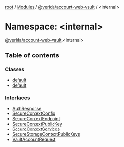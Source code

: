 [root](../README.md) / [Modules](../modules.md) / [@verida/account-web-vault](verida_account_web_vault.md) / <internal\>

# Namespace: <internal\>

[@verida/account-web-vault](verida_account_web_vault.md).<internal\>

## Table of contents

### Classes

- [default](../classes/verida_account_web_vault._internal_.default.md)
- [default](../classes/verida_account_web_vault._internal_.default-1.md)

### Interfaces

- [AuthResponse](../interfaces/verida_account_web_vault._internal_.AuthResponse.md)
- [SecureContextConfig](../interfaces/verida_account_web_vault._internal_.SecureContextConfig.md)
- [SecureContextEndpoint](../interfaces/verida_account_web_vault._internal_.SecureContextEndpoint.md)
- [SecureContextPublicKey](../interfaces/verida_account_web_vault._internal_.SecureContextPublicKey.md)
- [SecureContextServices](../interfaces/verida_account_web_vault._internal_.SecureContextServices.md)
- [SecureStorageContextPublicKeys](../interfaces/verida_account_web_vault._internal_.SecureStorageContextPublicKeys.md)
- [VaultAccountRequest](../interfaces/verida_account_web_vault._internal_.VaultAccountRequest.md)
